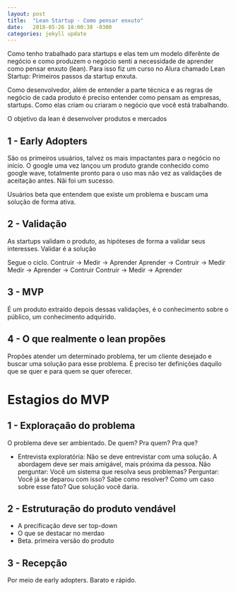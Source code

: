 ```yaml
---
layout: post
title:  "Lean Startup - Como pensar enxuto"
date:   2018-05-26 18:00:38 -0300
categories: jekyll update
---
```


Como tenho trabalhado para startups e elas tem um modelo diferênte de negócio e como produzem o negócio senti a necessidade de aprender como pensar enxuto (lean). Para isso fiz um curso no Alura chamado Lean Startup: Primeiros passos da startup enxuta.

Como desenvolvedor, além de entender a parte técnica e as regras de negócio de cada produto é preciso entender como pensam as empresas, startups. Como elas criam ou criaram o negócio que você está trabalhando.

O objetivo da lean é desenvolver produtos e mercados

## 1 - Early Adopters

São os primeiros usuários, talvez os mais impactantes para o negócio no início.
O google uma vez lançou um produto grande conhecido como google wave, totalmente pronto para o uso mas não vez as validações de aceitação antes. Nãi foi um sucesso.

Usuários beta que entendem que existe um problema e buscam uma solução de forma ativa.

## 2 - Validação

As startups validam o produto, as hipóteses de forma a validar seus interesses.
Validar é a solução

Segue o ciclo. 
Contruir -> Medir -> Aprender
Aprender -> Contruir -> Medir
Medir -> Aprender -> Contruir
Contruir -> Medir -> Aprender

## 3 - MVP

É um produto extraído depois dessas validações, é o conhecimento sobre o público,
um conhecimento adquirido.

## 4 - O que realmente o lean propões

Propões atender um determinado problema, ter um cliente desejado e buscar uma solução para esse problema.
É preciso ter definições daquilo que se quer e para quem se quer oferecer.

# Estagios do MVP

## 1 - Exploraçaão do problema

O problema deve ser ambientado. De quem? Pra quem? Pra que?

* Entrevista exploratória: Não se deve entrevistar com uma solução. A abordagem deve ser mais amigável, mais próxima da pessoa.
Não perguntar: Você um sistema que resolva seus problemas?
Perguntar: Você já se deparou com isso? Sabe como resolver? Como um caso sobre esse fato? Que solução você daria.

## 2 - Estruturação do produto vendável

* A precificação deve ser top-down
* O que se destacar no merdao
* Beta. primeira versão do produto

## 3 - Recepção

Por meio de early adopters. Barato e rápido.
